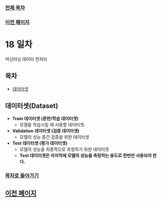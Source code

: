 ### [전체 목차](../../README.md)
### [이전 페이지](../README.md)

# 18 일차

머신러닝 데이터 전처리



## 목차

- [데이터셋](#데이터셋)



## 데이터셋(Dataset)

- **Train 데이터셋 (훈련/학습 데이터셋)**
    - 모델을 학습시킬 때 사용할 데이터셋.
- **Validation 데이터셋 (검증 데이터셋)**
    - 모델의 성능 중간 검증을 위한 데이터셋
- **Test 데이터셋 (평가 데이터셋)**
    - 모델의 성능을 최종적으로 측정하기 위한 데이터셋
    - **Test 데이터셋은 마지막에 모델의 성능을 측정하는 용도로 한번만 사용되야 한다.**






















### [목차로 돌아가기](#목차)
## [이전 페이지](../README.md)